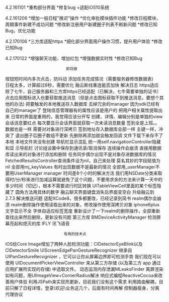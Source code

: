 4.2.161101
    *重构部分界面
    *修复bug
    +适配iOS10系统

4.2.161206
    *增加一般日程"推迟"操作
    *优化审批模块插件功能
    *修改日程模块，周期事件新建不成功问题
    *修改新注册用户新建圈子列表不刷新问题
    *修改已知Bug，优化功能

4.2.170106
    *三方库适配https
    *细化部分界面用户操作习惯，提升用户体验
    *修改已知Bug

4.2.170122
    *增强聊天功能、增加红包
    *增强数据实时性
    *修改已知Bug

                               即将做
按钮短时间内多次点击，防抖动
添加任务完成情况（需要服务器修改数据表)       
日程太多，计算超过8秒，需要优化
融云断线重连能否加快
                               解决日志
https适应                      除了七牛，自己服务器和三方库https已经适配（已解决，七牛需要单独的证书）
点击应用图标进入也要获取推送消息（但是点击图标获取不到推送消息，要想个其他的办法)                       把要触发的本地推送存入数据库
去掉冗余的manager                         因为sdk已经有自己的manager了
登陆信息管理器有的属性应该是用户的              把用户相关属性提取出来
日常的界面是重用的，我觉得应该分开写          创建、详情、编辑分别是单独的view
会话消息要红点                                每次要显示会话界面就获取一次未读消息数量
签到全是上班。。数据也是一样                     需要对对象进行深拷贝
签到地址存入数据库全部一样                       主键一样，冲突了
退出圈子后圈子数组不更新                        先删除再添加就会触发回调
文件下载下来存不了本地                          本地文件夹没有创建
导航栏显示混乱                                 统一用self.navigationController隐藏和显          示导航栏
讨论组设置中保存到通讯录/取消保存 连续操作会崩溃     直接用数据库读出来的对象进行添加和删除
任务同步偶尔出现不是对象存进数据库的情况            FetchedResultsController查询条件设为nil，自己来处理
莫名其妙的字段赋值为nil                         全部用mj_keyValues
有时出现数据不是最新的情况                       全部用_userManager不要用UserManager manager
时间差8个小时的解决方法                         我们用NSDate分类来取得时/分/秒来进行加减运算就避免了这个问题，不要用求余的方法来计算一天中的多少时间（切记），根本不需要进行时区转换
UITableViewCell里面的某个标签隐藏了            圆角方法用具体的数字
融云聊天界面键盘消失后界面变空白                 升级融云到2.7.3
解决推送问题                                 适配XCode8，很多都要改，已经记录到简书
realm偶尔会崩溃                              realm删除操作使用读取出来的对象，修改操作使用深拷贝对象
iphone6plus文字显示不全                      字体自适应标签宽度
重新设计了一下realm的删除操作，全部重新查找出来然后删除，更新没有问题
                               第三方库
BMDeviceActivityManager             检测屏幕亮起和熄灭的库
IFLY                                讯飞语音

                              有用的技术点
iOS给Core Image增加了两种人脸检测功能：CIDetectorEyeBlink以及CIDetectorSmile
UIScreenEdgePanGestureRecognizer 继承自UIPanGestureRecognizer ，它可以让你从屏幕边界即可检测手势
我们现在可以使用 UIDocumentPickerViewController 来从第三方存储 (以及第三方 app 通过应用扩展所实现的存储) 中选取文件。
动态监测内存泄漏MLeaksFinder
离屏渲染如有问题，用UIImageView+CornerRadius解决
响应式编程ReactiveCocoa来改善用户体验
利用JSPath来实现热更新，目前我们没有这个需求
利用路由解耦，目前只解了日程详情，登录\欢迎\业务这几个，后面有时间再解
控制器瘦身，分离代理协议
